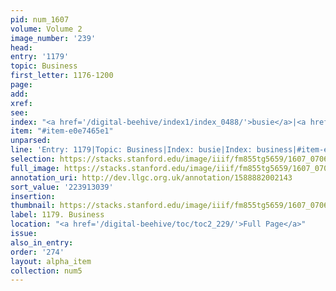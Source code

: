 ```yaml
---
pid: num_1607
volume: Volume 2
image_number: '239'
head:
entry: '1179'
topic: Business
first_letter: 1176-1200
page:
add:
xref:
see:
index: "<a href='/digital-beehive/index1/index_0488/'>busie</a>|<a href='/digital-beehive/index1/index_0490/'>business</a>"
item: "#item-e0e7465e1"
unparsed:
line: 'Entry: 1179|Topic: Business|Index: busie|Index: business|#item-e0e7465e1'
selection: https://stacks.stanford.edu/image/iiif/fm855tg5659/1607_0706/370,3039,2958,772/full/0/default.jpg
full_image: https://stacks.stanford.edu/image/iiif/fm855tg5659/1607_0706/full/full/0/default.jpg
annotation_uri: http://dev.llgc.org.uk/annotation/1588882002143
sort_value: '223913039'
insertion:
thumbnail: https://stacks.stanford.edu/image/iiif/fm855tg5659/1607_0706/370,3039,600,180/250,/0/default.jpg
label: 1179. Business
location: "<a href='/digital-beehive/toc/toc2_229/'>Full Page</a>"
issue:
also_in_entry:
order: '274'
layout: alpha_item
collection: num5
---
```

